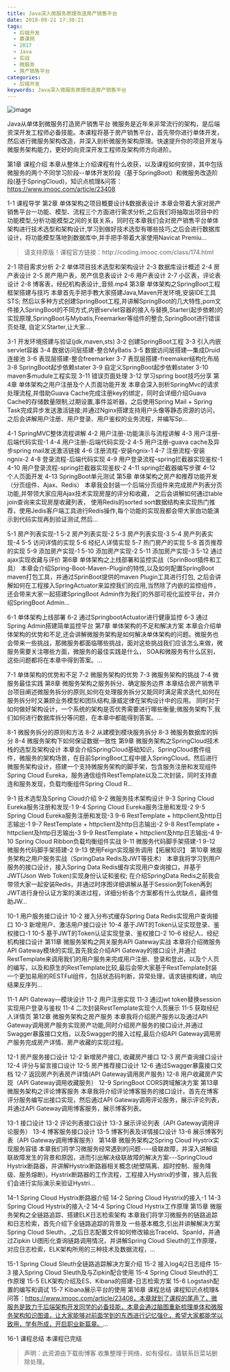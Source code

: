 ```yaml
---
title: Java深入微服务原理改造房产销售平台
date: 2018-09-21 17:30:21
tags:
  - 后端开发
  - 慕课网
  - 2017
  - Java
  - 实战
  - 微服务
  - 房产销售平台
categories:
  - 后端开发
keywords: Java深入微服务原理改造房产销售平台
---
```

![image](http://szimg.mukewang.com/5a52d6630001cfd305400300-360-202.jpg)

Java从单体到微服务打造房产销售平台
微服务是近年来非常流行的架构，是后端资深开发工程师必备技能。本课程将基于房产销售平台，首先带你进行单体开发，然后进行微服务架构改造，并深入剖析微服务架构原理。快速提升你的项目开发与微服务架构能力，更好的向资深开发工程师及架构师方向进阶。

第1章 课程介绍
本章从整体上介绍课程有什么收获，以及课程如何安排，其中包括微服务的两个不同学习阶段--单体开发阶段（基于SpringBoot）和微服务改造阶段(基于SpringCloud)，知识点梳理&问答：https://www.imooc.com/article/23408

1-1 课程导学
第2章 单体架构之项目概要设计&数据表设计
本章会带着大家对房产销售平台一功能、模型、流程三个方面进行需求分析,之后我们将抽取出项目中的功能模型,分析功能模型之间的关联关系，同时在本章我们会对房产销售平台单体架构进行技术选型和架构设计,学习到做好技术选型有哪些技巧;之后会进行数据库设计，将功能模型落地到数据库中,并手把手带着大家使用Navicat Premiu...

<!-- more -->
<blockquote class="blockquote-center">
请支持原版！课程官方链接：http://coding.imooc.com/class/174.html</blockquote>
</blockquote>


2-1 项目需求分析
2-2 单体项目技术选型和架构设计
2-3 数据库设计概述
2-4 房产表设计
2-5 房产用户表，房产信息表设计
2-6 用户表设计
2-7 小区表，评论表设计
2-8 博客表，经纪机构表设计_音频.mp4
第3章 单体架构之SpringBoot工程框架搭建与技巧
本章首先手把手教大家搭建Java,Maven开发环境,安装IDE工具STS; 然后以多种方式创建SpringBoot工程,并讲解SpringBoot的几大特性,pom文件接入SpringBoot的不同方式,内嵌servlet容器的接入与替换,Starter(起步依赖)的实现原理,SpringBoot与Mybatis,Freemarker等组件的整合,SpringBoot进行错误页处理, 自定义Starter,让大家...

3-1 开发环境搭建与验证(jdk,maven,sts)
3-2 创建SpringBoot工程
3-3 引入内嵌servlet容器
3-4 数据访问层搭建-整合MyBatis
3-5 数据访问层搭建—集成Druid连接池
3-6 表现层搭建-整合freemarker
3-7 表现层搭建-freemaker结构化布局
3-8 SpringBoot起步依赖stater
3-9 自定义SpringBoot起步依赖stater
3-10 maven多mudule工程实现
3-11 错误页面处理
3-12 学习spring boot技巧分享
第4章 单体架构之用户注册及个人页面功能开发
本章会深入剖析SpringMvc的请求处理流程,并借助Guava Cache完成注册key的绑定，同时会详细介绍Guava Cache的存储数量限制,过期设置,事件监听器，之后使用Spring Mail + Spring Task完成异步发送激活链接;并通过Nginx搭建支持用户头像等静态资源的访问，之后会讲解用户注册、用户登录、用户鉴权的业务流程，并编写Sp...

4-1 SpringMVC整体流程讲解
4-2 用户注册-功能演示与流程讲解
4-3 用户注册-后端代码实现-1
4-4 用户注册-后端代码实现-2
4-5 用户注册-guava cache及异步spring mail发送激活链接
4-6 注册流程-安装ngnix-1
4-7 注册流程-安装ngnix-2
4-8 登录流程-后端代码实现
4-9 用户登录流程-spring拦截器实现鉴权-1
4-10 用户登录流程-spring拦截器实现鉴权-2
4-11 spring拦截器编写步骤
4-12 个人页面开发
4-13 SpringBoot单元测试
第5章 单体架构之房产和推荐功能开发（分页组件、Ajax、Redis）
本章我会封装一个后端分页组件来完成房产列表分页功能,并带领大家应用Ajax技术实现房屋的评分和收藏， 之后会讲解如何通过table join查询来实现房屋收藏列表， 使用Redis的sorted sort数据结构来实现热门推荐，使用Jedis客户端工具进行Redis操作,每个功能的实现我都会带大家由功能演示到代码实现再到验证测试,然后...

5-1 房产列表实现-1
5-2 房产列表实现-2
5-3 房产列表实现-3
5-4 房产列表实现-4
5-5 访问详情的实现
5-6 经纪人详情实现
5-7 热门房产的实现
5-8 首页推荐的实现
5-9 添加房产实现-1
5-10 添加房产实现-2
5-11 添加房产实现-3
5-12 通过ajax实现收藏与评价
第6章 单体架构之上线部署和监控实战（SprinBoot插件和工具）
本章会介绍Spring-Boot-Maven-Plugin的特性,以及如何配置SpringBoot maven打包工具，并通过SprinBoot提供的maven Plugin工具进行打包, 之后会讲解如何在工程接入SpringActuator来监控我们的应用,当然除了内嵌的监控组件，还会带来大家一起搭建SpringBoot Admin作为我们的外部可视化监控平台，并介绍SpringBoot Admin...

6-1 单体架构上线部署
6-2 通过SpringbootActuator进行健康监控
6-3 通过Spring Admin搭建简单监控平台
第7章 单体架构的不足和解决方案
本章会介绍单体架构的优势和不足,还会讲解微服务架构是如何解决单体架构的问题。微服务也会带来一些挑战，那微服务都面临哪些挑战，面对这些挑战我们应该怎么来做，微服务需要关注哪些方面，微服务的最佳实践是什么， SOA和微服务有什么区别，这些问题都将在本章中得到答案。...

7-1 单体架构的优势和不足
7-2 微服务架构的优势
7-3 微服务架构的挑战
7-4 微服务最佳实践
第8章 微服务架构之服务拆分、确定服务边界
本章结合房产销售平台项目阐述微服务拆分的原则,如何在处理服务拆分又能同时满足需求迭代,如何在服务拆分时又兼顾业务模型和团队结构,康威定律在架构设计中的应用。 同时对于如何做好架构设计，一个系统的架构是否优秀需要进行哪些衡量;微服务架构下,我们如何进行数据库拆分等问题，在本章中都能得到答案。...

8-1 微服务拆分的原则和方法
8-2 从建模到模块服务拆分
8-3 微服务数据库的拆分
8-4 微服务架构下如何保证数据一致性
第9章 微服务架构之SpringCloud技术栈的选型及架构设计
本章会介绍SpringCloud基础知识，SpringCloud套件组件，微服务的架构场景，在目前SpringBoot工程中接入SpringCloud。然后进行微服务架构设计，搭建一个支持微服务架构的脚手架，包含服务注册和发现组件Spring Cloud Eureka，服务通信组件RestTemplate以及二次封装，同时支持直连和服务发现，负载均衡组件Spring Cloud R...

9-1 技术选型及Spring Cloud介绍
9-2 微服务技术架构设计
9-3 Spring Cloud Eureka服务注册和发现-1
9-4 Spring Cloud Eureka服务注册和发现-2
9-5 Spring Cloud Eureka服务注册和发现-3
9-6 RestTemplate + httpclient及http日志输出-1
9-7 RestTemplate + httpclient及http日志输出-2
9-8 RestTemplate + httpclient及http日志输出-3
9-9 RestTemplate + httpclient及http日志输出-4
9-10 Spring Cloud Ribbon负载均衡组件实战
9-11 微服务代码脚手架搭建-1
9-12 微服务代码脚手架搭建-2
9-13 使用Feign实现服务调用【拓展知识】
第10章 微服务架构之用户服务实战（SpringData Redis及JWT等技术）
本章我将学习到用户服务的接口设计，接入Spring Data Redis缓存实现用户查询接口，并基于JWT(Json Web Token)实现身份认证和鉴权; 在介绍SpringData Redis之前我会带领大家一起安装Redis，并通过时序图详细讲解从基于Session到Token再到JWT进行身份认证方案的演进过程，详细分析各个方案都有什么优缺点，最终借助JW...

10-1 用户服务接口设计
10-2 接入分布式缓存Spring Data Redis实现用户查询接口
10-3 新增用户、激活用户接口设计
10-4 基于JWT的Token认证实现登录、鉴权接口-1
10-5 基于JWT的Token认证实现登录、鉴权接口-2
10-6 经纪人、经纪机构接口设计
第11章 微服务架构之网关服务API Gateway实战
本章将介绍微服务API Gateway模块的实现,首先我会介绍API Gateway的接口设计,并通过RestTemplate来调用我们的用户服务来完成用户注册、登录和登出，以及个人页的编写，以及和原生的RestTemplate比较,最后会带大家基于RestTemplate封装一个更加易用的RESTFul组件，包括状态码判断，异常处理，请求链接构建，响应结果反序列...

11-1 API Gateway—模块设计
11-2 用户注册实现
11-3 通过jwt token替换session实现用户登录与鉴权
11-4 二次封装RestTemplate实现个人页展示
11-5 获取经纪人详情页
第12章 微服务架构之房产服务
本章我将介绍房产服务以及通过API Gateway调用房产服务实现房产功能,同时介绍房产服务的接口设计,并通过Swagger暴露接口文档，以及Swagger的接入过程,最后介绍API Gateway调用房产服务完成房产详情、房产收藏的实现过程。

12-1 房产服务接口设计
12-2 新增房产接口, 收藏房产接口
12-3 房产查询接口设计
12-4 评分与留言接口设计
12-5 房产推荐接口设计
12-6 通过Swagger暴露接口文档
12-7 返回房产列表房产详情(API Gateway调用房产服务)
12-8 用户收藏房产实现（API Gateway调用收藏服务）
12-9 SpringBoot CORS跨域解决方案
第13章 微服务架构之评论博客服务
本章我将介绍评论博客服务的接口设计。首先在博客评分服务编写出接口实现，然后通过API Gateway调用评论服务，展示评论列表，并通过API Gateway调用博客服务，展示博客列表。

13-1 接口设计
13-2 评论列表接口设计
13-3 展示评论列表（API Gateway调用评论服务）
13-4 博客服务接口设计
13-5 博客列表及详情接口设计
13-6 展示博客列表（API Gateway调用博客服务）
第14章 微服务架构之Spring Cloud Hystrix实现服务容错
本章我们将学习微服务经常遇到的问题----级联故障，并深入讲解级联故障发生的背景和原因，进而引出解决级联故障的解决方案---SpringCloud Hystrix断路器，并讲解Hystrix断路器相关概念(舱壁隔离、超时控制、服务降级、服务熔断)，Hystrix断路器的工作流程，工程接入Hystrix的步骤，接入后我们会进行实际演示来验证Hystri...

14-1 Spring Cloud Hystrix断路器介绍
14-2 Spring Cloud Hystrix的接入-1
14-3 Spring Cloud Hystrix的接入-2
14-4 Spring Cloud Hystrix工作原理
第15章 微服务架构之全链路追踪、搭建ELK日志检索架构
本章我们将学习微服务的链路追踪和日志检索，首先介绍下全链路追踪的背景及 一些基本概念,引出并讲解解决方案Spring Cloud Sleuth，,之后日志配置文件如何修改输出TraceId、SpanId，并通过Zipkin Ui图形化查询链路调用情况，并讲解Spring Cloud Sleuth的工作原理， 对应日志检索，ELK架构所用的三种技术及数据流程，...

15-1 Spring Cloud Sleuth全链路追踪解决方案介绍
15-2 接入log4j2日志组件
15-3 接入Spring Cloud Sleuth及与Zipkin配合使用
15-4 Spring Cloud Sleuth的工作原理
15-5 ELK架构介绍及ES、Kibana的搭建-日志检索方案
15-6 Logstash配置的编写和调试
15-7 Kibana展示平台的使用
第16章 课程总结
课程知识点梳理&问答：https://www.imooc.com/article/23408，本章就到了课程的尾声了，微服务是致力于后端架构开发同学的必备技能，本章会通过脑图重新梳理单体和微服务架构知识图谱，让大家能够对前面学到的东西进行记忆强化，希望大家都能学以致用，学有所成，开启职业新篇章。...

16-1 课程总结
本课程已完结

<blockquote class="blockquote-center">声明：此资源由下载街博客 收集整理于网络，如有侵权，请联系巨菜站删除处理。</blockquote>

<div id="jspay" sid="BwIzqYf1055" style="display:none">BwIzqYf1055</div>
<script type="text/javascript" src="https://www.fageka.com/j.js"></script>
<script type="text/javascript" src="https://www.fageka.com/f.js" charset="utf-8"></script>
